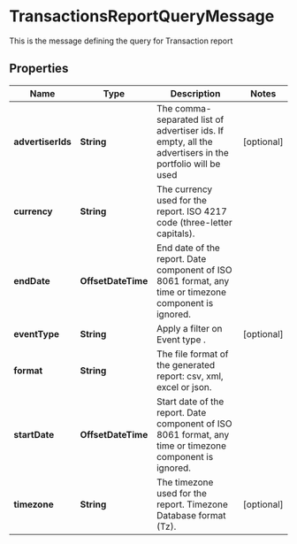 

# TransactionsReportQueryMessage

This is the message defining the query for Transaction report

## Properties

| Name | Type | Description | Notes |
|------------ | ------------- | ------------- | -------------|
|**advertiserIds** | **String** | The comma-separated list of advertiser ids. If empty, all the advertisers in the portfolio will be used |  [optional] |
|**currency** | **String** | The currency used for the report. ISO 4217 code (three-letter capitals). |  |
|**endDate** | **OffsetDateTime** | End date of the report. Date component of ISO 8061 format, any time or timezone component is ignored. |  |
|**eventType** | **String** | Apply a filter on Event type . |  [optional] |
|**format** | **String** | The file format of the generated report: csv, xml, excel or json. |  |
|**startDate** | **OffsetDateTime** | Start date of the report. Date component of ISO 8061 format, any time or timezone component is ignored. |  |
|**timezone** | **String** | The timezone used for the report. Timezone Database format (Tz). |  [optional] |



